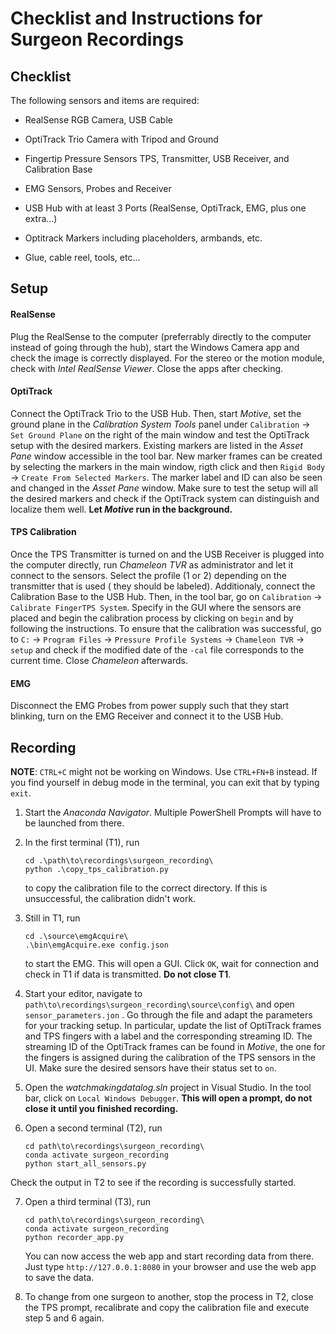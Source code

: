# Checklist and Instructions for Surgeon Recordings

## Checklist

The following sensors and items are required:

- RealSense RGB Camera, USB Cable

- OptiTrack Trio Camera with Tripod and Ground

- Fingertip Pressure Sensors TPS, Transmitter, USB Receiver, and Calibration Base

- EMG Sensors, Probes and Receiver

- USB Hub with at least 3 Ports (RealSense, OptiTrack, EMG, plus one extra...)

- Optitrack Markers including placeholders, armbands, etc.

- Glue, cable reel, tools, etc...

## Setup

#### RealSense

Plug the RealSense to the computer (preferrably directly to the computer instead of going through the hub), start the
Windows Camera app and check the image is correctly displayed. For the stereo or the motion module, check with *Intel
RealSense Viewer*. Close the apps after checking.

#### OptiTrack

Connect the OptiTrack Trio to the USB Hub. Then, start *Motive*, set the ground plane in the *Calibration System Tools*
panel under `Calibration` &rarr; `Set Ground Plane` on the right of the main window and test the OptiTrack setup with
the desired markers. Existing markers are listed in the *Asset Pane* window accessible in the tool bar. New marker
frames can be created by selecting the markers in the main window, rigth click and then `Rigid Body`
&rarr; `Create From Selected Markers`. The marker label and ID can also be seen and changed in the *Asset Pane* window.
Make sure to test the setup will all the desired markers and check if the OptiTrack system can distinguish and localize
them well. **Let *Motive* run in the background.**

#### TPS Calibration

Once the TPS Transmitter is turned on and the USB Receiver is plugged into the computer directly, run *Chameleon TVR* as
administrator and let it connect to the sensors. Select the profile (1 or 2) depending on the transmitter that is used (
they should be labeled). Additionaly, connect the Calibration Base to the USB Hub. Then, in the tool bar, go
on `Calibration` &rarr; `Calibrate FingerTPS System`. Specify in the GUI where the sensors are placed and begin the
calibration process by clicking on `begin` and by following the instructions. To ensure that the calibration was
successful, go to `C:` &rarr; `Program Files` &rarr; `Pressure Profile Systems` &rarr; `Chameleon TVR` &rarr; `setup`
and check if the modified date of the `-cal` file corresponds to the current time. Close *Chameleon* afterwards.

#### EMG

Disconnect the EMG Probes from power supply such that they start blinking, turn on the EMG Receiver and connect it to
the USB Hub.

## Recording

**NOTE**: `CTRL+C` might not be working on Windows. Use `CTRL+FN+B` instead. If you find yourself in debug mode in the
terminal, you can exit that by typing `exit`.

1. Start the *Anaconda Navigator*. Multiple PowerShell Prompts will have to be launched from there.

2. In the first terminal (T1), run
   ```
   cd .\path\to\recordings\surgeon_recording\
   python .\copy_tps_calibration.py
   ```
   to copy the calibration file to the correct directory. If this is unsuccessful, the calibration didn't work.

3. Still in T1, run
   ```
   cd .\source\emgAcquire\
   .\bin\emgAcquire.exe config.json
   ```
   to start the EMG. This will open a GUI. Click `OK`, wait for connection and check in T1 if data is transmitted. **Do
   not close T1**.

4. Start your editor, navigate to `path\to\recordings\surgeon_recording\source\config\` and open `sensor_parameters.jon`
   . Go through the file and adapt the parameters for your tracking setup. In particular, update the list of OptiTrack
   frames and TPS fingers with a label and the corresponding streaming ID. The streaming ID of the OptiTrack frames can
   be found in *Motive*, the one for the fingers is assigned during the calibration of the TPS sensors in the UI. Make
   sure the desired sensors have their status set to `on`.

5. Open the *watchmakingdatalog.sln* project in Visual Studio. In the tool bar, click on `Local Windows Debugger`.
   **This will open a prompt, do not close it until you finished recording.**


6. Open a second terminal (T2), run
   ```
   cd path\to\recordings\surgeon_recording\
   conda activate surgeon_recording
   python start_all_sensors.py
   ```

Check the output in T2 to see if the recording is successfully started.

7. Open a third terminal (T3), run
   ```
   cd path\to\recordings\surgeon_recording\
   conda activate surgeon_recording
   python recorder_app.py
   ```
   You can now access the web app and start recording data from there. Just type `http://127.0.0.1:8080` in your browser
   and use the web app to save the data.

9. To change from one surgeon to another, stop the process in T2, close the TPS prompt, recalibrate and copy the
   calibration file and execute step 5 and 6 again.
   